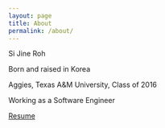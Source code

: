 ```yaml
---
layout: page
title: About
permalink: /about/
---
```


Si Jine Roh

Born and raised in Korea

Aggies, Texas A&M University, Class of 2016

Working as a Software Engineer

[Resume](/Resume.pdf)